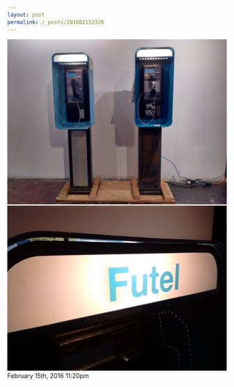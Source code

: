 ```yaml
---
layout: post
permalink: /_posts/201602152320
---
```



<img src="/images/blog/139410635789_0.jpg"/>




<img src="/images/blog/139410635789_1.jpg"/>




<div id="footer">
<span id="timestamp"> February 15th, 2016 11:20pm </span>
</div>
